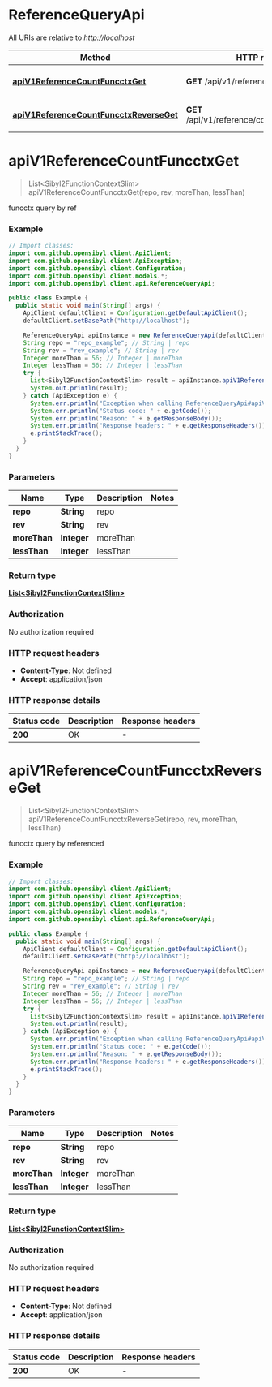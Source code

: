 # ReferenceQueryApi

All URIs are relative to *http://localhost*

| Method | HTTP request | Description |
|------------- | ------------- | -------------|
| [**apiV1ReferenceCountFuncctxGet**](ReferenceQueryApi.md#apiV1ReferenceCountFuncctxGet) | **GET** /api/v1/reference/count/funcctx | funcctx query by ref |
| [**apiV1ReferenceCountFuncctxReverseGet**](ReferenceQueryApi.md#apiV1ReferenceCountFuncctxReverseGet) | **GET** /api/v1/reference/count/funcctx/reverse | funcctx query by referenced |


<a name="apiV1ReferenceCountFuncctxGet"></a>
# **apiV1ReferenceCountFuncctxGet**
> List&lt;Sibyl2FunctionContextSlim&gt; apiV1ReferenceCountFuncctxGet(repo, rev, moreThan, lessThan)

funcctx query by ref

### Example
```java
// Import classes:
import com.github.opensibyl.client.ApiClient;
import com.github.opensibyl.client.ApiException;
import com.github.opensibyl.client.Configuration;
import com.github.opensibyl.client.models.*;
import com.github.opensibyl.client.api.ReferenceQueryApi;

public class Example {
  public static void main(String[] args) {
    ApiClient defaultClient = Configuration.getDefaultApiClient();
    defaultClient.setBasePath("http://localhost");

    ReferenceQueryApi apiInstance = new ReferenceQueryApi(defaultClient);
    String repo = "repo_example"; // String | repo
    String rev = "rev_example"; // String | rev
    Integer moreThan = 56; // Integer | moreThan
    Integer lessThan = 56; // Integer | lessThan
    try {
      List<Sibyl2FunctionContextSlim> result = apiInstance.apiV1ReferenceCountFuncctxGet(repo, rev, moreThan, lessThan);
      System.out.println(result);
    } catch (ApiException e) {
      System.err.println("Exception when calling ReferenceQueryApi#apiV1ReferenceCountFuncctxGet");
      System.err.println("Status code: " + e.getCode());
      System.err.println("Reason: " + e.getResponseBody());
      System.err.println("Response headers: " + e.getResponseHeaders());
      e.printStackTrace();
    }
  }
}
```

### Parameters

| Name | Type | Description  | Notes |
|------------- | ------------- | ------------- | -------------|
| **repo** | **String**| repo | |
| **rev** | **String**| rev | |
| **moreThan** | **Integer**| moreThan | |
| **lessThan** | **Integer**| lessThan | |

### Return type

[**List&lt;Sibyl2FunctionContextSlim&gt;**](Sibyl2FunctionContextSlim.md)

### Authorization

No authorization required

### HTTP request headers

 - **Content-Type**: Not defined
 - **Accept**: application/json

### HTTP response details
| Status code | Description | Response headers |
|-------------|-------------|------------------|
| **200** | OK |  -  |

<a name="apiV1ReferenceCountFuncctxReverseGet"></a>
# **apiV1ReferenceCountFuncctxReverseGet**
> List&lt;Sibyl2FunctionContextSlim&gt; apiV1ReferenceCountFuncctxReverseGet(repo, rev, moreThan, lessThan)

funcctx query by referenced

### Example
```java
// Import classes:
import com.github.opensibyl.client.ApiClient;
import com.github.opensibyl.client.ApiException;
import com.github.opensibyl.client.Configuration;
import com.github.opensibyl.client.models.*;
import com.github.opensibyl.client.api.ReferenceQueryApi;

public class Example {
  public static void main(String[] args) {
    ApiClient defaultClient = Configuration.getDefaultApiClient();
    defaultClient.setBasePath("http://localhost");

    ReferenceQueryApi apiInstance = new ReferenceQueryApi(defaultClient);
    String repo = "repo_example"; // String | repo
    String rev = "rev_example"; // String | rev
    Integer moreThan = 56; // Integer | moreThan
    Integer lessThan = 56; // Integer | lessThan
    try {
      List<Sibyl2FunctionContextSlim> result = apiInstance.apiV1ReferenceCountFuncctxReverseGet(repo, rev, moreThan, lessThan);
      System.out.println(result);
    } catch (ApiException e) {
      System.err.println("Exception when calling ReferenceQueryApi#apiV1ReferenceCountFuncctxReverseGet");
      System.err.println("Status code: " + e.getCode());
      System.err.println("Reason: " + e.getResponseBody());
      System.err.println("Response headers: " + e.getResponseHeaders());
      e.printStackTrace();
    }
  }
}
```

### Parameters

| Name | Type | Description  | Notes |
|------------- | ------------- | ------------- | -------------|
| **repo** | **String**| repo | |
| **rev** | **String**| rev | |
| **moreThan** | **Integer**| moreThan | |
| **lessThan** | **Integer**| lessThan | |

### Return type

[**List&lt;Sibyl2FunctionContextSlim&gt;**](Sibyl2FunctionContextSlim.md)

### Authorization

No authorization required

### HTTP request headers

 - **Content-Type**: Not defined
 - **Accept**: application/json

### HTTP response details
| Status code | Description | Response headers |
|-------------|-------------|------------------|
| **200** | OK |  -  |

